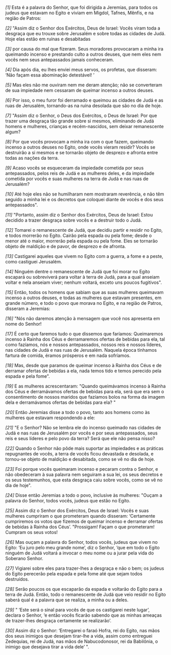 *[1]* Esta é a palavra do Senhor, que foi dirigida a Jeremias, para todos os judeus que estavam no Egito e viviam em Migdol, Tafnes, Mênfis, e na região de Patros:

*[2]* "Assim diz o Senhor dos Exércitos, Deus de Israel: Vocês viram toda a desgraça que eu trouxe sobre Jerusalém e sobre todas as cidades de Judá. Hoje elas estão em ruínas e desabitadas

*[3]* por causa do mal que fizeram. Seus moradores provocaram a minha ira queimando incenso e prestando culto a outros deuses, que nem eles nem vocês nem seus antepassados jamais conheceram.

*[4]* Dia após dia, eu lhes enviei meus servos, os profetas, que disseram: ‘Não façam essa abominação detestável! ’

*[5]* Mas eles não me ouviram nem me deram atenção; não se converteram de sua impiedade nem cessaram de queimar incenso a outros deuses.

*[6]* Por isso, o meu furor foi derramado e queimou as cidades de Judá e as ruas de Jerusalém, tornando-as na ruína desolada que são no dia de hoje.

*[7]* "Assim diz o Senhor, o Deus dos Exércitos, o Deus de Israel: Por que trazer uma desgraça tão grande sobre si mesmos, eliminando de Judá homens e mulheres, crianças e recém-nascidos, sem deixar remanescente algum?

*[8]* Por que vocês provocam a minha ira com o que fazem, queimando incenso a outros deuses no Egito, onde vocês vieram residir? Vocês se destruirão a si mesmos e se tornarão objeto de desprezo e afronta entre todas as nações da terra.

*[9]* Acaso vocês se esqueceram da impiedade cometida por seus antepassados, pelos reis de Judá e as mulheres deles, e da impiedade cometida por vocês e suas mulheres na terra de Judá e nas ruas de Jerusalém?

*[10]* Até hoje eles não se humilharam nem mostraram reverência, e não têm seguido a minha lei e os decretos que coloquei diante de vocês e dos seus antepassados".

*[11]* "Portanto, assim diz o Senhor dos Exércitos, Deus de Israel: Estou decidido a trazer desgraça sobre vocês e a destruir todo o Judá.

*[12]* Tomarei o remanescente de Judá, que decidiu partir e residir no Egito, e todos morrerão no Egito. Cairão pela espada ou pela fome; desde o menor até o maior, morrerão pela espada ou pela fome. Eles se tornarão objeto de maldição e de pavor, de desprezo e de afronta.

*[13]* Castigarei aqueles que vivem no Egito com a guerra, a fome e a peste, como castiguei Jerusalém.

*[14]* Ninguém dentre o remanescente de Judá que foi morar no Egito escapará ou sobreviverá para voltar à terra de Judá, para a qual anseiam voltar e nela anseiam viver; nenhum voltará, exceto uns poucos fugitivos".

*[15]* Então, todos os homens que sabiam que as suas mulheres queimavam incenso a outros deuses, e todas as mulheres que estavam presentes, em grande número, e todo o povo que morava no Egito, e na região de Patros, disseram a Jeremias:

*[16]* "Nós não daremos atenção à mensagem que você nos apresenta em nome do Senhor!

*[17]* É certo que faremos tudo o que dissemos que faríamos: Queimaremos incenso à Rainha dos Céus e derramaremos ofertas de bebidas para ela, tal como fazíamos, nós e nossos antepassados, nossos reis e nossos líderes, nas cidades de Judá e nas ruas de Jerusalém. Naquela época tínhamos fartura de comida, éramos prósperos e em nada sofríamos.

*[18]* Mas, desde que paramos de queimar incenso à Rainha dos Céus e de derramar ofertas de bebidas a ela, nada temos tido e temos perecido pela espada e pela fome".

*[19]* E as mulheres acrescentaram: "Quando queimávamos incenso à Rainha dos Céus e derramávamos ofertas de bebidas para ela, será que era sem o consentimento de nossos maridos que fazíamos bolos na forma da imagem dela e derramávamos ofertas de bebidas para ela? "

*[20]* Então Jeremias disse a todo o povo, tanto aos homens como às mulheres que estavam respondendo a ele:

*[21]* "E o Senhor? Não se lembra ele do incenso queimado nas cidades de Judá e nas ruas de Jerusalém por vocês e por seus antepassados, seus reis e seus líderes e pelo povo da terra? Será que ele não pensa nisso?

*[22]* Quando o Senhor não pôde mais suportar as impiedades e as práticas repugnantes de vocês, a terra de vocês ficou devastada e desolada, e tornou-se objeto de maldição e desabitada, como se vê no dia de hoje.

*[23]* Foi porque vocês queimaram incenso e pecaram contra o Senhor, e não obedeceram à sua palavra nem seguiram a sua lei, os seus decretos e os seus testemunhos, que esta desgraça caiu sobre vocês, como se vê no dia de hoje".

*[24]* Disse então Jeremias a todo o povo, inclusive às mulheres: "Ouçam a palavra do Senhor, todos vocês, judeus que estão no Egito.

*[25]* Assim diz o Senhor dos Exércitos, Deus de Israel: Vocês e suas mulheres cumpriram o que prometeram quando disseram: ‘Certamente cumpriremos os votos que fizemos de queimar incenso e derramar ofertas de bebidas à Rainha dos Céus’. "Prossigam! Façam o que prometeram! Cumpram os seus votos!

*[26]* Mas ouçam a palavra do Senhor, todos vocês, judeus que vivem no Egito: ‘Eu juro pelo meu grande nome’, diz o Senhor, ‘que em todo o Egito ninguém de Judá voltará a invocar o meu nome ou a jurar pela vida do Soberano Senhor.

*[27]* Vigiarei sobre eles para trazer-lhes a desgraça e não o bem; os judeus do Egito perecerão pela espada e pela fome até que sejam todos destruídos.

*[28]* Serão poucos os que escaparão da espada e voltarão do Egito para a terra de Judá. Então, todo o remanescente de Judá que veio residir no Egito saberá qual é a palavra que se realiza, a minha ou a deles.

*[29]* " ‘Este será o sinal para vocês de que os castigarei neste lugar’, declara o Senhor, ‘e então vocês ficarão sabendo que as minhas ameaças de trazer-lhes desgraça certamente se realizarão’.

*[30]* Assim diz o Senhor: ‘Entregarei o faraó Hofra, rei do Egito, nas mãos dos seus inimigos que desejam tirar-lhe a vida, assim como entreguei Zedequias, rei de Judá, nas mãos de Nabucodonosor, rei da Babilônia, o inimigo que desejava tirar a vida dele’ ".

